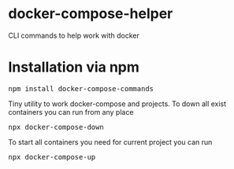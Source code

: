 # docker-compose-helper
CLI commands to help work with docker

# Installation via npm
<pre>
npm install docker-compose-commands
</pre>

Tiny utility to work docker-compose and projects. 
To down all exist containers you can run from any place 
<pre>npx docker-compose-down</pre>

To start all containers you need for current project you can run 
<pre>npx docker-compose-up</pre>